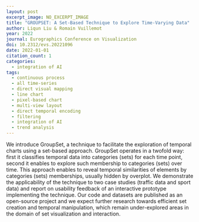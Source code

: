 ```yaml
---
layout: post
excerpt_image: NO_EXCERPT_IMAGE
title: "GROUPSET: A Set-Based Technique to Explore Time-Varying Data"
author: Liqun Liu & Romain Vuillemot
year: 2022
journal: Eurographics Conference on Visualization
doi: 10.2312/evs.20221096
date: 2022-01-01
citation_count: 1
categories:
  - integration of AI
tags:
  - continuous process
  - all time-series
  - direct visual mapping
  - line chart
  - pixel-based chart
  - multi-view layout
  - direct temporal encoding
  - filtering
  - integration of AI
  - trend analysis
---
```

We introduce GroupSet, a technique to facilitate the exploration of temporal charts using a set-based approach. GroupSet operates in a twofold way: first it classifies temporal data into categories (sets) for each time point, second it enables to explore such membership to categories (sets) over time. This approach enables to reveal temporal similarities of elements by categories (sets) memberships, usually hidden by overplot. We demonstrate the applicability of the technique to two case studies (traffic data and sport data) and report on usability feedback of an interactive prototype implementing the technique. Our code and datasets are published as an open-source project and we expect further research towards efficient set creation and temporal manipulation, which remain under-explored areas in the domain of set visualization and interaction.
